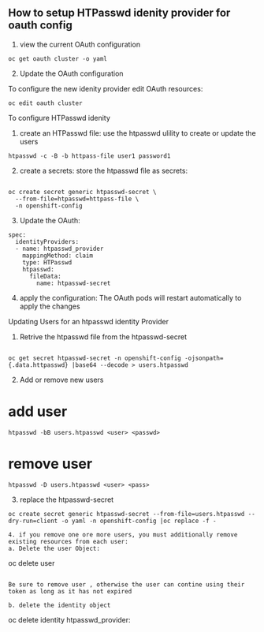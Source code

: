 ## How to setup HTPasswd idenity provider for oauth config

1. view the current OAuth configuration 

```
oc get oauth cluster -o yaml

```

2. Update the OAuth configuration

To configure the new idenity provider edit OAuth resources: 

```
oc edit oauth cluster

```

To configure HTPasswd idenity

1. create an HTPasswd file: use the htpasswd ulility to create or update the users
 
 ```
 htpasswd -c -B -b httpass-file user1 password1

 ```
 2. create a secrets: store the htpasswd file as secrets:

 ```

 oc create secret generic htpasswd-secret \
   --from-file=htpasswd=httpass-file \
   -n openshift-config

```

3. Update the OAuth:

```
spec:
  identityProviders:
  - name: htpasswd_provider
    mappingMethod: claim
    type: HTPasswd
    htpasswd:
      fileData:
        name: htpasswd-secret
```
4. apply the configuration: The OAuth pods will restart automatically to apply the changes



Updating Users for an htpasswd identity Provider

1. Retrive the htpasswd file from the htpasswd-secret

```

oc get secret htpasswd-secret -n openshift-config -ojsonpath={.data.httpasswd} |base64 --decode > users.htpasswd

```

2. Add or remove new users

# add user
```
htpasswd -bB users.htpasswd <user> <passwd>
```
# remove user
```
htpasswd -D users.htpasswd <user> <pass>
```
3. replace the htpasswd-secret 
```
oc create secret generic htpasswd-secret --from-file=users.htpasswd --dry-run=client -o yaml -n openshift-config |oc replace -f -

4. if you remove one ore more users, you must additionally remove existing resources from each user:
a. Delete the user Object:

```
oc delete user <user>

```

Be sure to remove user , otherwise the user can contine using their token as long as it has not expired

b. delete the identity object

```
oc delete identity htpasswd_provider:<user>

```
